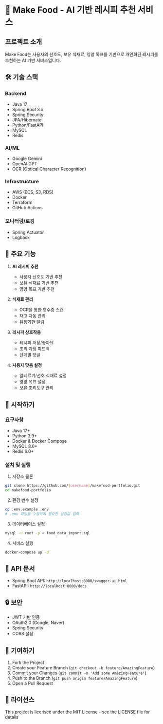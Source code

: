 # 🍳 Make Food - AI 기반 레시피 추천 서비스

## 프로젝트 소개
Make Food는 사용자의 선호도, 보유 식재료, 영양 목표를 기반으로 개인화된 레시피를 추천하는 AI 기반 서비스입니다.

## 🛠 기술 스택

### Backend
- Java 17
- Spring Boot 3.x
- Spring Security
- JPA/Hibernate
- Python/FastAPI
- MySQL
- Redis

### AI/ML
- Google Gemini
- OpenAI GPT
- OCR (Optical Character Recognition)

### Infrastructure
- AWS (ECS, S3, RDS)
- Docker
- Terraform
- GitHub Actions

### 모니터링/로깅
- Spring Actuator
- Logback

## 🌟 주요 기능
1. **AI 레시피 추천**
   - 사용자 선호도 기반 추천
   - 보유 식재료 기반 추천
   - 영양 목표 기반 추천

2. **식재료 관리**
   - OCR을 통한 영수증 스캔
   - 재고 자동 관리
   - 유통기한 알림

3. **레시피 상호작용**
   - 레시피 저장/좋아요
   - 조리 과정 피드백
   - 단계별 댓글

4. **사용자 맞춤 설정**
   - 알레르기/선호 식재료 설정
   - 영양 목표 설정
   - 보유 조리도구 관리

## 🚀 시작하기

### 요구사항
- Java 17+
- Python 3.9+
- Docker & Docker Compose
- MySQL 8.0+
- Redis 6.0+

### 설치 및 실행

1. 저장소 클론
```bash
git clone https://github.com/[username]/makefood-portfolio.git
cd makefood-portfolio
```

2. 환경 변수 설정
```bash
cp .env.example .env
# .env 파일을 수정하여 필요한 설정값 입력
```

3. 데이터베이스 설정
```bash
mysql -u root -p < food_data_import.sql
```

4. 서비스 실행
```bash
docker-compose up -d
```

## 📝 API 문서
- Spring Boot API: `http://localhost:8080/swagger-ui.html`
- FastAPI: `http://localhost:8000/docs`

## 🔒 보안
- JWT 기반 인증
- OAuth2.0 (Google, Naver)
- Spring Security
- CORS 설정

## 🤝 기여하기
1. Fork the Project
2. Create your Feature Branch (`git checkout -b feature/AmazingFeature`)
3. Commit your Changes (`git commit -m 'Add some AmazingFeature'`)
4. Push to the Branch (`git push origin feature/AmazingFeature`)
5. Open a Pull Request

## 📜 라이선스
This project is licensed under the MIT License - see the [LICENSE](LICENSE) file for details 